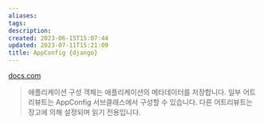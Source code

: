 ```yaml
---
aliases: 
tags: 
description:
created: 2023-06-15T15:07:44
updated: 2023-07-11T15:21:09
title: AppConfig {django}
---
```

[docs.com](https://docs.djangoproject.com/en/4.1/ref/applications/#django.apps.AppConfig)

> 애플리케이션 구성 객체는 애플리케이션의 메타데이터를 저장합니다. 일부 어트리뷰트는 AppConfig 서브클래스에서 구성할 수 있습니다. 다른 어트리뷰트는 장고에 의해 설정되며 읽기 전용입니다.

